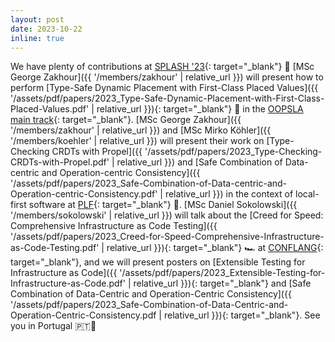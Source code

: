 ```yaml
---
layout: post
date: 2023-10-22
inline: true
---
```


We have plenty of contributions at [SPLASH '23](https://2023.splashcon.org/){: target="_blank"} 📣
[MSc George Zakhour]({{ '/members/zakhour' | relative_url }})
will present how to perform [Type-Safe Dynamic Placement with First-Class Placed Values]({{ '/assets/pdf/papers/2023_Type-Safe-Dynamic-Placement-with-First-Class-Placed-Values.pdf' | relative_url }}){: target="_blank"} 📍
in the [OOPSLA main track](https://2023.splashcon.org/track/splash-2023-oopsla){: target="_blank"}.
[MSc George Zakhour]({{ '/members/zakhour' | relative_url }}) and [MSc Mirko Köhler]({{ '/members/koehler' | relative_url }}) will present their work on [Type-Checking CRDTs with Propel]({{ '/assets/pdf/papers/2023_Type-Checking-CRDTs-with-Propel.pdf' | relative_url }}) and [Safe Combination of Data-centric and Operation-centric Consistency]({{ '/assets/pdf/papers/2023_Safe-Combination-of-Data-centric-and-Operation-centric-Consistency.pdf' | relative_url }}) in the context of local-first software at [PLF](https://2023.splashcon.org/home/plf-2023){: target="_blank"} 📲.
[MSc Daniel Sokolowski]({{ '/members/sokolowski' | relative_url }})
will talk about the [Creed for Speed: Comprehensive Infrastructure as Code Testing]({{ '/assets/pdf/papers/2023_Creed-for-Speed-Comprehensive-Infrastructure-as-Code-Testing.pdf' | relative_url }}){: target="_blank"} 🏎️
at [CONFLANG](https://2023.splashcon.org/home/conflang-2023){: target="_blank"},
and we will present posters on
[Extensible Testing for Infrastructure as Code]({{ '/assets/pdf/papers/2023_Extensible-Testing-for-Infrastructure-as-Code.pdf' | relative_url }}){: target="_blank"} and
[Safe Combination of Data-Centric and Operation-Centric Consistency]({{ '/assets/pdf/papers/2023_Safe-Combination-of-Data-Centric-and-Operation-Centric-Consistency.pdf | relative_url }}){: target="_blank"}.
See you in Portugal 🇵🇹👋
